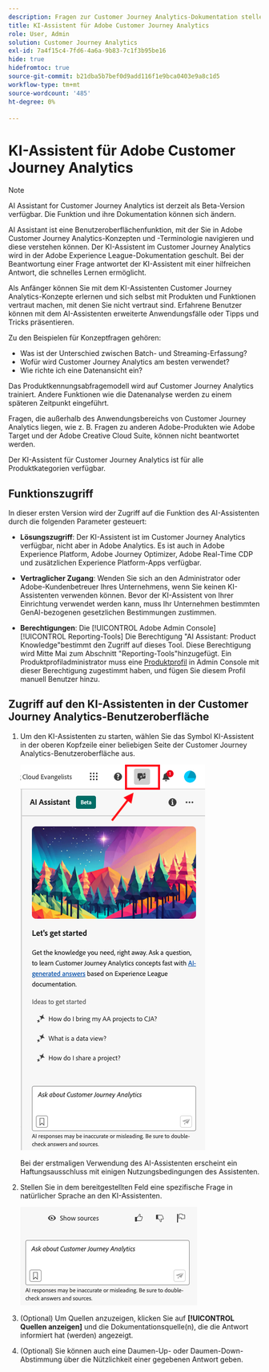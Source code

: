 ```yaml
---
description: Fragen zur Customer Journey Analytics-Dokumentation stellen
title: KI-Assistent für Adobe Customer Journey Analytics
role: User, Admin
solution: Customer Journey Analytics
exl-id: 7a4f15c4-7fd6-4a6a-9b83-7c1f3b95be16
hide: true
hidefromtoc: true
source-git-commit: b21dba5b7bef0d9add116f1e9bca0403e9a8c1d5
workflow-type: tm+mt
source-wordcount: '485'
ht-degree: 0%

---
```



# KI-Assistent für Adobe Customer Journey Analytics

>[!NOTE]
>
>AI Assistant for Customer Journey Analytics ist derzeit als Beta-Version verfügbar. Die Funktion und ihre Dokumentation können sich ändern.

AI Assistant ist eine Benutzeroberflächenfunktion, mit der Sie in Adobe Customer Journey Analytics-Konzepten und -Terminologie navigieren und diese verstehen können. Der KI-Assistent im Customer Journey Analytics wird in der Adobe Experience League-Dokumentation geschult. Bei der Beantwortung einer Frage antwortet der KI-Assistent mit einer hilfreichen Antwort, die schnelles Lernen ermöglicht.

Als Anfänger können Sie mit dem KI-Assistenten Customer Journey Analytics-Konzepte erlernen und sich selbst mit Produkten und Funktionen vertraut machen, mit denen Sie nicht vertraut sind. Erfahrene Benutzer können mit dem AI-Assistenten erweiterte Anwendungsfälle oder Tipps und Tricks präsentieren.

Zu den Beispielen für Konzeptfragen gehören:

* Was ist der Unterschied zwischen Batch- und Streaming-Erfassung?
* Wofür wird Customer Journey Analytics am besten verwendet?
* Wie richte ich eine Datenansicht ein?

Das Produktkennungsabfragemodell wird auf Customer Journey Analytics trainiert. Andere Funktionen wie die Datenanalyse werden zu einem späteren Zeitpunkt eingeführt.

Fragen, die außerhalb des Anwendungsbereichs von Customer Journey Analytics liegen, wie z. B. Fragen zu anderen Adobe-Produkten wie Adobe Target und der Adobe Creative Cloud Suite, können nicht beantwortet werden.

Der KI-Assistent für Customer Journey Analytics ist für alle Produktkategorien verfügbar.

## Funktionszugriff

In dieser ersten Version wird der Zugriff auf die Funktion des AI-Assistenten durch die folgenden Parameter gesteuert:

* **Lösungszugriff**: Der KI-Assistent ist im Customer Journey Analytics verfügbar, nicht aber in Adobe Analytics. Es ist auch in Adobe Experience Platform, Adobe Journey Optimizer, Adobe Real-Time CDP und zusätzlichen Experience Platform-Apps verfügbar.

* **Vertraglicher Zugang**: Wenden Sie sich an den Administrator oder Adobe-Kundenbetreuer Ihres Unternehmens, wenn Sie keinen KI-Assistenten verwenden können. Bevor der KI-Assistent von Ihrer Einrichtung verwendet werden kann, muss Ihr Unternehmen bestimmten GenAI-bezogenen gesetzlichen Bestimmungen zustimmen.

* **Berechtigungen**: Die [!UICONTROL Adobe Admin Console] [!UICONTROL Reporting-Tools] Die Berechtigung &quot;AI Assistant: Product Knowledge&quot;bestimmt den Zugriff auf dieses Tool. Diese Berechtigung wird Mitte Mai zum Abschnitt &quot;Reporting-Tools&quot;hinzugefügt. Ein Produktprofiladministrator muss eine [Produktprofil](https://helpx.adobe.com/de/enterprise/using/manage-product-profiles.html) in Admin Console mit dieser Berechtigung zugestimmt haben, und fügen Sie diesem Profil manuell Benutzer hinzu.

## Zugriff auf den KI-Assistenten in der Customer Journey Analytics-Benutzeroberfläche

1. Um den KI-Assistenten zu starten, wählen Sie das Symbol KI-Assistent in der oberen Kopfzeile einer beliebigen Seite der Customer Journey Analytics-Benutzeroberfläche aus.

   ![Symbol &quot;KI-Assistent&quot;](assets/ai-asst1.png)

   Bei der erstmaligen Verwendung des AI-Assistenten erscheint ein Haftungsausschluss mit einigen Nutzungsbedingungen des Assistenten.

1. Stellen Sie in dem bereitgestellten Feld eine spezifische Frage in natürlicher Sprache an den KI-Assistenten.

   ![Fragefeld](assets/ai-asst2.png)

1. (Optional) Um Quellen anzuzeigen, klicken Sie auf **[!UICONTROL Quellen anzeigen]** und die Dokumentationsquelle(n), die die Antwort informiert hat (werden) angezeigt.

1. (Optional) Sie können auch eine Daumen-Up- oder Daumen-Down-Abstimmung über die Nützlichkeit einer gegebenen Antwort geben.
